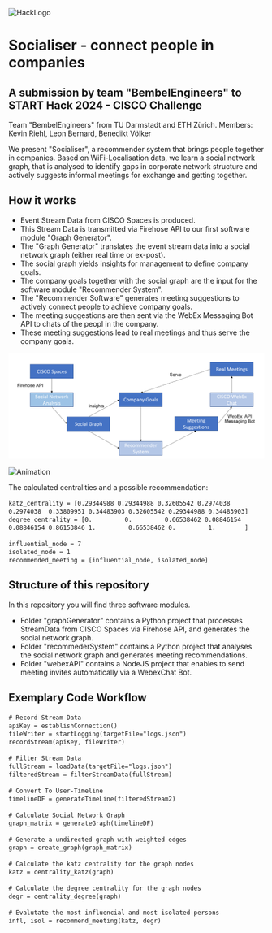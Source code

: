 
![HackLogo](banner.png "HackLogo")

# Socialiser - connect people in companies

## A submission by team "BembelEngineers" to START Hack 2024 - CISCO Challenge

Team "BembelEngineers" from TU Darmstadt and ETH Zürich.
Members: Kevin Riehl, Leon Bernard, Benedikt Völker

We present "Socialiser", a recommender system that brings people together in companies.
Based on WiFi-Localisation data, we learn a social network graph, that is analysed to identify gaps in corporate network structure and actively suggests informal meetings for exchange and getting together.

## How it works
- Event Stream Data from CISCO Spaces is produced.
- This Stream Data is transmitted via Firehose API to our first software module "Graph Generator".
- The "Graph Generator" translates the event stream data into a social network graph (either real time or ex-post).
- The social graph yields insights for management to define company goals.
- The company goals together with the social graph are the input for the software module "Recommender System".
- The "Recommender Software" generates meeting suggestions to actively connect people to achieve company goals.
- The meeting suggestions are then sent via the WebEx Messaging Bot API to chats of the peopl in the company.
- These meeting suggestions lead to real meetings and thus serve the company goals.

![System Structure](Structure.PNG "System Structure")

![Animation](animation.gif "Animation")

The calculated centralities and a possible recommendation:
```
katz_centrality = [0.29344988 0.29344988 0.32605542 0.2974038  0.2974038  0.33809951 0.34483903 0.32605542 0.29344988 0.34483903]
degree_centrality = [0.         0.         0.66538462 0.08846154 0.08846154 0.86153846 1.         0.66538462 0.         1.        ]

influential_node = 7
isolated_node = 1
recommended_meeting = [influential_node, isolated_node]
```

## Structure of this repository
In this repository you will find three software modules.
- Folder "graphGenerator" contains a Python project that processes StreamData from CISCO Spaces via Firehose API, and generates the social network graph.
- Folder "recommederSystem" contains a Python project that analyses the social network graph and generates meeting recommendations.
- Folder "webexAPI" contains a NodeJS project that enables to send meeting invites automatically via a WebexChat Bot.


## Exemplary Code Workflow
```
# Record Stream Data
apiKey = establishConnection()
fileWriter = startLogging(targetFile="logs.json")
recordStream(apiKey, fileWriter)

# Filter Stream Data
fullStream = loadData(targetFile="logs.json")
filteredStream = filterStreamData(fullStream)

# Convert To User-Timeline
timelineDF = generateTimeLine(filteredStream2)

# Calculate Social Network Graph
graph_matrix = generateGraph(timelineDF)

# Generate a undirected graph with weighted edges
graph = create_graph(graph_matrix)

# Calculate the katz centrality for the graph nodes
katz = centrality_katz(graph)

# Calculate the degree centrality for the graph nodes
degr = centrality_degree(graph)

# Evalutate the most influencial and most isolated persons
infl, isol = recommend_meeting(katz, degr)
```
